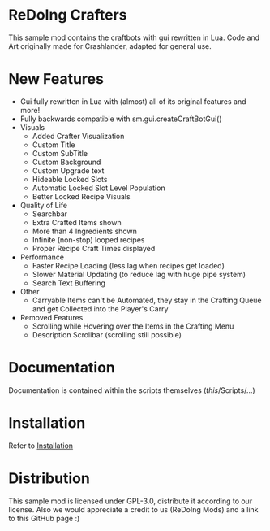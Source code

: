 # ReDoIng Crafters
This sample mod contains the craftbots with gui rewritten in Lua.
Code and Art originally made for Crashlander, adapted for general use.

# New Features
- Gui fully rewritten in Lua with (almost) all of its original features and more!
- Fully backwards compatible with sm.gui.createCraftBotGui()
- Visuals
	- Added Crafter Visualization
	- Custom Title
	- Custom SubTitle
	- Custom Background
	- Custom Upgrade text
	- Hideable Locked Slots
	- Automatic Locked Slot Level Population
	- Better Locked Recipe Visuals
- Quality of Life
	- Searchbar
	- Extra Crafted Items shown
	- More than 4 Ingredients shown
	- Infinite (non-stop) looped recipes
	- Proper Recipe Craft Times displayed
- Performance
	- Faster Recipe Loading (less lag when recipes get loaded)
	- Slower Material Updating (to reduce lag with huge pipe system)
	- Search Text Buffering
- Other
	- Carryable Items can't be Automated, they stay in the Crafting Queue and get Collected into the Player's Carry
- Removed Features
	- Scrolling while Hovering over the Items in the Crafting Menu
	- Description Scrollbar (scrolling still possible)
	
# Documentation
Documentation is contained within the scripts themselves (*this*/Scripts/...)
	
# Installation
Refer to [Installation](INSTALLATION.md)
	
# Distribution
This sample mod is licensed under GPL-3.0, distribute it according to our license. Also we would appreciate a credit to us (ReDoIng Mods) and a link to this GitHub page :)
